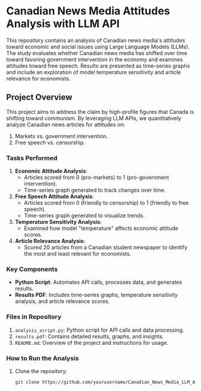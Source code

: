 # Canadian News Media Attitudes Analysis with LLM API

This repository contains an analysis of Canadian news media's attitudes toward economic and social issues using Large Language Models (LLMs). The study evaluates whether Canadian news media has shifted over time toward favoring government intervention in the economy and examines attitudes toward free speech. Results are presented as time-series graphs and include an exploration of model temperature sensitivity and article relevance for economists.

## Project Overview
This project aims to address the claim by high-profile figures that Canada is shifting toward communism. By leveraging LLM APIs, we quantitatively analyze Canadian news articles for attitudes on:
1. Markets vs. government intervention.
2. Free speech vs. censorship.

### Tasks Performed
1. **Economic Attitude Analysis**:
   - Articles scored from 0 (pro-markets) to 1 (pro-government intervention).
   - Time-series graph generated to track changes over time.
2. **Free Speech Attitude Analysis**:
   - Articles scored from 0 (friendly to censorship) to 1 (friendly to free speech).
   - Time-series graph generated to visualize trends.
3. **Temperature Sensitivity Analysis**:
   - Examined how model "temperature" affects economic attitude scores.
4. **Article Relevance Analysis**:
   - Scored 20 articles from a Canadian student newspaper to identify the most and least relevant for economists.

### Key Components
- **Python Script**: Automates API calls, processes data, and generates results.
- **Results PDF**: Includes time-series graphs, temperature sensitivity analysis, and article relevance scores.

### Files in Repository
1. `analysis_script.py`: Python script for API calls and data processing.
2. `results.pdf`: Contains detailed results, graphs, and insights.
3. `README.md`: Overview of the project and instructions for usage.

### How to Run the Analysis
1. Clone the repository:
   ```bash
   git clone https://github.com/yourusername/Canadian_News_Media_LLM_Analysis.git
